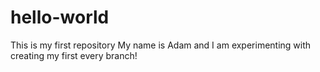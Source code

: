 # hello-world
This is my first repository
My name is Adam and I am experimenting with creating my first every branch!
